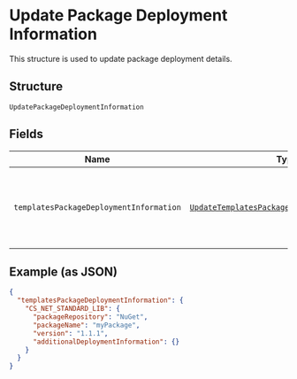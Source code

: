 
# Update Package Deployment Information

This structure is used to update package deployment details.

## Structure

`UpdatePackageDeploymentInformation`

## Fields

| Name | Type | Tags | Description |
|  --- | --- | --- | --- |
| `templatesPackageDeploymentInformation` | [`UpdateTemplatesPackageDeploymentInformation`](/doc/models/update-templates-package-deployment-information.md) | Required | This structure helps update package deployment details. |

## Example (as JSON)

```json
{
  "templatesPackageDeploymentInformation": {
    "CS_NET_STANDARD_LIB": {
      "packageRepository": "NuGet",
      "packageName": "myPackage",
      "version": "1.1.1",
      "additionalDeploymentInformation": {}
    }
  }
}
```

